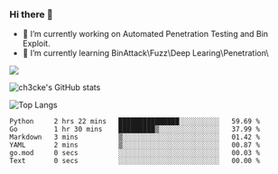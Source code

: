 ### Hi there 👋

- 🔭 I’m currently working on Automated Penetration Testing and Bin Exploit.
- 🌱 I’m currently learning BinAttack\Fuzz\Deep Learing\Penetration\

![](https://img.shields.io/badge/python-3.9-orange?style=for-the-badge&logo=python&logoColor=orange)

![ch3cke's GitHub stats](https://github-readme-stats.vercel.app/api?username=ch3cke&show_icons=true&theme=radical)

![Top Langs](https://github-readme-stats.vercel.app/api/top-langs/?username=anuraghazra&layout=compact&theme=radical)
<!--START_SECTION:waka-->

```text
Python     2 hrs 22 mins   ███████████████░░░░░░░░░░   59.69 %
Go         1 hr 30 mins    █████████▒░░░░░░░░░░░░░░░   37.99 %
Markdown   3 mins          ▒░░░░░░░░░░░░░░░░░░░░░░░░   01.42 %
YAML       2 mins          ▒░░░░░░░░░░░░░░░░░░░░░░░░   00.87 %
go.mod     0 secs          ░░░░░░░░░░░░░░░░░░░░░░░░░   00.03 %
Text       0 secs          ░░░░░░░░░░░░░░░░░░░░░░░░░   00.00 %
```

<!--END_SECTION:waka-->
